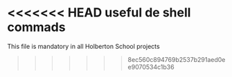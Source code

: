 <<<<<<< HEAD
useful de shell commads 
=======
 This file is mandatory in all Holberton School projects
>>>>>>> 8ec560c894769b2537b291aed0ee9070534c1b36
